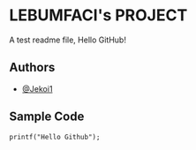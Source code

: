 # LEBUMFACI's PROJECT
A test readme file, Hello GitHub!
## Authors
* [@Jekoi1](https://github.com/Jekoi1)
## Sample Code
`printf("Hello Github");`

